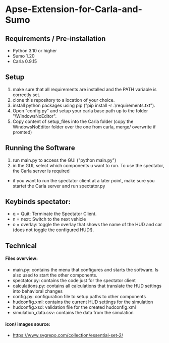 # Apse-Extension-for-Carla-and-Sumo

## Requirements / Pre-installation
* Python 3.10 or higher
* Sumo 1.20
* Carla 0.9.15

## Setup
1. make sure that all requirements are installed and the PATH variable is correctly set.
2. clone this repository to a location of your choice.
3. install python packages using pip ("pip install -r .\requirements.txt").
4. Open "config.py" and setup your carla base path up to the folder "\WindowsNoEditor".
5. Copy content of setup_files into the Carla folder (copy the WindowsNoEditor folder over the one from carla, merge/ overwrite if promted)

## Running the Software
1. run main.py to access the GUI ("python main.py")
2. in the GUI, select which components u want to run. To use the spectator, the Carla server is required
* if you want to run the spectator client at a later point, make sure you startet the Carla server and run spectator.py

## Keybinds spectator:

* q = Quit: Terminate the Spectator Client.
* n = next: Switch to the next vehicle
* o = overlay: toggle the overlay that shows the name of the HUD and car (does not toggle the configured HUD!).

## Technical

#### Files overview:

* main.py: contains the menu that configures and starts the software. Is also used to start the other components.
* spectator.py: contains the code just for the spectator client
* calculations.py: contains all calculations that translate the HUD settings into behavioral changes
* config.py: configuration file to setup paths to other components
* hudconfig.xml: contains the current HUD settings for the simulation
* hudconfig.xsd: validation file for the created hudconfig.xml
* simulation_data.csv: contains the data from the simulation

#### icon/ images source:

* https://www.svgrepo.com/collection/essential-set-2/


